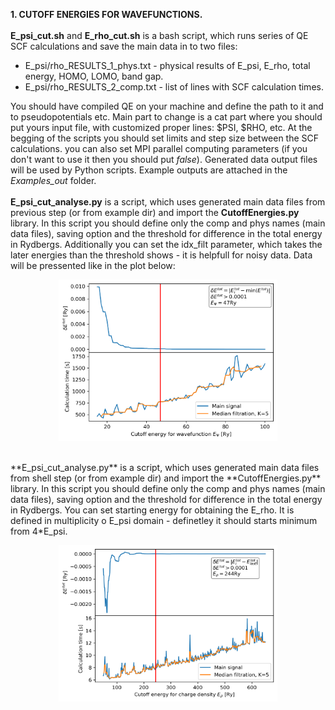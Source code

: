 **1. CUTOFF ENERGIES FOR WAVEFUNCTIONS.**<br>
<br>**E_psi_cut.sh** and **E_rho_cut.sh** is a bash script, which runs series of QE SCF calculations and save the main data in to two files: 
- E_psi/rho_RESULTS_1_phys.txt - physical results of E_psi, E_rho, total energy, HOMO, LOMO, band gap.
- E_psi/rho_RESULTS_2_comp.txt - list of lines with SCF calculation times.

You should have compiled QE on your machine and define the path to it and to pseudopotentials etc. Main part to change is a cat part where you should put yours input file, with customized proper lines: $PSI, $RHO, etc. At the begging of the scripts you should set limits and step size between the SCF calculations. you can also set MPI parallel computing parameters (if you don't want to use it then you should put *false*). Generated data output files will be used by Python scripts. Example outputs are attached in the *Examples_out* folder.<br>
<br>**E_psi_cut_analyse.py** is a script, which uses generated main data files from previous step (or from example dir) and import the **CutoffEnergies.py** library. In this script you should define only the comp and phys names (main data files), saving option and the threshold for difference in the total energy in Rydbergs. Additionally you can set the idx_filt parameter, which takes the  later energies than the threshold shows - it is helpfull for noisy data. Data will be pressented like in the plot below:
<p align="center">
  <img src="https://github.com/Miloszek1990/Automted_QE/blob/master/Cutoff_energies/Examples_out/E_psi.png" width="350" title="hover text">
</p>
<br>**E_psi_cut_analyse.py** is a script, which uses generated main data files from shell step (or from example dir) and import the **CutoffEnergies.py** library. In this script you should define only the comp and phys names (main data files), saving option and the threshold for difference in the total energy in Rydbergs. You can set starting energy for obtaining the E_rho. It is defined in multiplicity o E_psi domain - definetley it should starts minimum from 4*E_psi. 
<p align="center">
  <img src="https://github.com/Miloszek1990/Automted_QE/blob/master/Cutoff_energies/Examples_out/E_rho.png" width="350" title="hover text">
</p>
